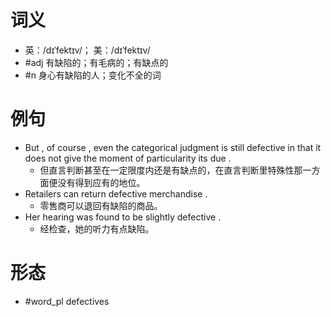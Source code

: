 # 词义
- 英：/dɪˈfektɪv/； 美：/dɪˈfektɪv/
- #adj 有缺陷的；有毛病的；有缺点的
- #n 身心有缺陷的人；变化不全的词
# 例句
- But , of course , even the categorical judgment is still defective in that it does not give the moment of particularity its due .
	- 但直言判断甚至在一定限度内还是有缺点的，在直言判断里特殊性那一方面便没有得到应有的地位。
- Retailers can return defective merchandise .
	- 零售商可以退回有缺陷的商品。
- Her hearing was found to be slightly defective .
	- 经检查，她的听力有点缺陷。
# 形态
- #word_pl defectives
